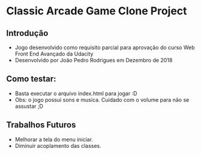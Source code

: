 # Classic Arcade Game Clone Project

## Introdução

- Jogo desenvolvido como requisito parcial para aprovação do curso Web Front End Avançado da Udacity
- Desenvolvido por João Pedro Rodrigues em Dezembro de 2018


## Como testar: 

- Basta executar o arquivo index.html para jogar :D
- Obs: o jogo possui sons e musica. Cuidado com o volume para não se assustar ;D

## Trabalhos Futuros 

- Melhorar a tela do menu iniciar.
- Diminuir acoplamento das classes.

